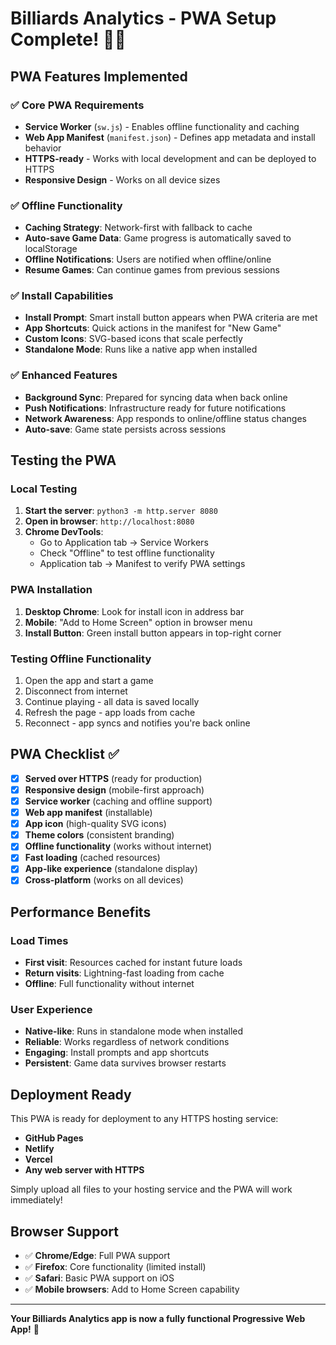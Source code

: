 # Billiards Analytics - PWA Setup Complete! 🎱📱

## PWA Features Implemented

### ✅ Core PWA Requirements
- **Service Worker** (`sw.js`) - Enables offline functionality and caching
- **Web App Manifest** (`manifest.json`) - Defines app metadata and install behavior
- **HTTPS-ready** - Works with local development and can be deployed to HTTPS
- **Responsive Design** - Works on all device sizes

### ✅ Offline Functionality
- **Caching Strategy**: Network-first with fallback to cache
- **Auto-save Game Data**: Game progress is automatically saved to localStorage
- **Offline Notifications**: Users are notified when offline/online
- **Resume Games**: Can continue games from previous sessions

### ✅ Install Capabilities
- **Install Prompt**: Smart install button appears when PWA criteria are met
- **App Shortcuts**: Quick actions in the manifest for "New Game"
- **Custom Icons**: SVG-based icons that scale perfectly
- **Standalone Mode**: Runs like a native app when installed

### ✅ Enhanced Features
- **Background Sync**: Prepared for syncing data when back online
- **Push Notifications**: Infrastructure ready for future notifications
- **Network Awareness**: App responds to online/offline status changes
- **Auto-save**: Game state persists across sessions

## Testing the PWA

### Local Testing
1. **Start the server**: `python3 -m http.server 8080`
2. **Open in browser**: `http://localhost:8080`
3. **Chrome DevTools**: 
   - Go to Application tab → Service Workers
   - Check "Offline" to test offline functionality
   - Application tab → Manifest to verify PWA settings

### PWA Installation
1. **Desktop Chrome**: Look for install icon in address bar
2. **Mobile**: "Add to Home Screen" option in browser menu
3. **Install Button**: Green install button appears in top-right corner

### Testing Offline Functionality
1. Open the app and start a game
2. Disconnect from internet
3. Continue playing - all data is saved locally
4. Refresh the page - app loads from cache
5. Reconnect - app syncs and notifies you're back online

## PWA Checklist ✅

- [x] **Served over HTTPS** (ready for production)
- [x] **Responsive design** (mobile-first approach)
- [x] **Service worker** (caching and offline support)
- [x] **Web app manifest** (installable)
- [x] **App icon** (high-quality SVG icons)
- [x] **Theme colors** (consistent branding)
- [x] **Offline functionality** (works without internet)
- [x] **Fast loading** (cached resources)
- [x] **App-like experience** (standalone display)
- [x] **Cross-platform** (works on all devices)

## Performance Benefits

### Load Times
- **First visit**: Resources cached for instant future loads
- **Return visits**: Lightning-fast loading from cache
- **Offline**: Full functionality without internet

### User Experience
- **Native-like**: Runs in standalone mode when installed
- **Reliable**: Works regardless of network conditions
- **Engaging**: Install prompts and app shortcuts
- **Persistent**: Game data survives browser restarts

## Deployment Ready

This PWA is ready for deployment to any HTTPS hosting service:
- **GitHub Pages**
- **Netlify**
- **Vercel**
- **Any web server with HTTPS**

Simply upload all files to your hosting service and the PWA will work immediately!

## Browser Support

- ✅ **Chrome/Edge**: Full PWA support
- ✅ **Firefox**: Core functionality (limited install)
- ✅ **Safari**: Basic PWA support on iOS
- ✅ **Mobile browsers**: Add to Home Screen capability

---

**Your Billiards Analytics app is now a fully functional Progressive Web App!** 🚀